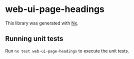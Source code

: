 # web-ui-page-headings

This library was generated with [Nx](https://nx.dev).

## Running unit tests

Run `nx test web-ui-page-headings` to execute the unit tests.
